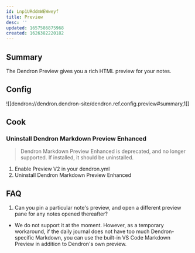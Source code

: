 ```yaml
---
id: Lnp1URddmWEWweyf
title: Preview
desc: ''
updated: 1657586875968
created: 1626382220182
---
```


## Summary

The Dendron Preview gives you a rich HTML preview for your notes. 

<!-- - NOTE: Preview V2 is missing the following features compared to the current [[Preview Legacy|dendron.topic.preview-legacy]]:
  - scroll sync
  - export to PDF

If you discover any issues that are not listed above, please submit a bug repo [here](https://github.com/dendronhq/dendron/issues/new?assignees=&labels=&template=bug_report.md&title=) so we can add it to our roadmap! -->


## Config

![[dendron://dendron.dendron-site/dendron.ref.config.preview#summary,1]]

## Cook

### Uninstall Dendron Markdown Preview Enhanced

> Dendron Markdown Preview Enhanced is deprecated, and no longer supported. If installed, it should be uninstalled.

1. Enable Preview V2 in your dendron.yml 
2. Uninstall Dendron Markdown Preview Enhanced

## FAQ
1. Can you pin a particular note's preview, and open a different preview pane for any notes opened thereafter? 
- We do not support it at the moment. However, as a temporary workaround, if the daily journal does not have too much Dendron-specific Markdown, you can use the built-in VS Code Markdown Preview in addition to Dendron's own preview.
